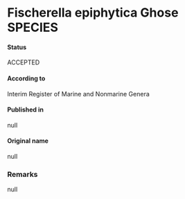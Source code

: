 Fischerella epiphytica Ghose SPECIES
=======

#### Status
ACCEPTED

#### According to
Interim Register of Marine and Nonmarine Genera

#### Published in
null

#### Original name
null

### Remarks
null
